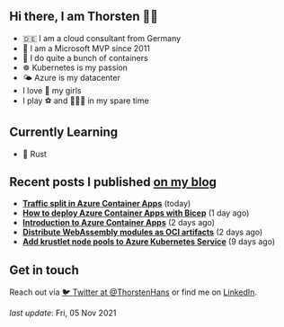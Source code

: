 ## Hi there, I am Thorsten 👋🏼

- 🇩🇪 I am a cloud consultant from Germany
- 🔷 I am a Microsoft MVP since 2011
- 🐳 I do quite a bunch of containers
- ☸️ Kubernetes is my passion
- 🌤 Azure is my datacenter
- I love 💞 my girls
- I play ⚽️ and 🏃🏻‍♂️ in my spare time

## Currently Learning

- 🦀 Rust

## Recent posts I published [on my blog](https://thorsten-hans.com)

- **[Traffic split in Azure Container Apps](https://thorsten-hans.com/traffic-split-in-azure-container-apps/)** (today)
- **[How to deploy Azure Container Apps with Bicep](https://thorsten-hans.com/how-to-deploy-azure-container-apps-with-bicep/)** (1 day ago)
- **[Introduction to Azure Container Apps](https://thorsten-hans.com/introduction-to-azure-container-apps/)** (2 days ago)
- **[Distribute WebAssembly modules as OCI artifacts](https://thorsten-hans.com/distribute-webassembly-modules-as-oci-artifacts/)** (2 days ago)
- **[Add krustlet node pools to Azure Kubernetes Service](https://thorsten-hans.com/add-krustlet-node-pools-to-azure-kubernetes-service/)** (9 days ago)

## Get in touch

Reach out via [🐦 Twitter at @ThorstenHans](https://twitter.com/ThorstenHans) or find me on [LinkedIn](https://linkedin.com/in/ThorstenHans).

_last update_: Fri, 05 Nov 2021
